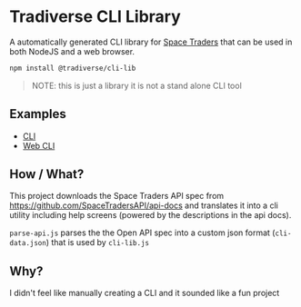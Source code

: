 # Tradiverse CLI Library

A automatically generated CLI library for [Space Traders](https://spacetraders.io/) that can be used in both NodeJS and a web browser.

```bash
npm install @tradiverse/cli-lib
```

> NOTE: this is just a library it is not a stand alone CLI tool

## Examples

- [CLI](https://github.com/tradiverse/cli)
- [Web CLI](https://github.com/tradiverse/web-cli)


## How / What?

This project downloads the Space Traders API spec from https://github.com/SpaceTradersAPI/api-docs and translates it into a cli utility including help screens (powered by the descriptions in the api docs).

`parse-api.js` parses the the Open API spec into a custom json format (`cli-data.json`) that is used by `cli-lib.js`

## Why? 

I didn't feel like manually creating a CLI and it sounded like a fun project